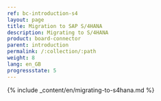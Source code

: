 ```yaml
---
ref: bc-introduction-s4
layout: page
title: Migration to SAP S/4HANA
description: Migrating to S/4HANA
product: board-connector
parent: introduction
permalink: /:collection/:path
weight: 8
lang: en_GB
progressstate: 5
---
```


{% include _content/en/migrating-to-s4hana.md %}